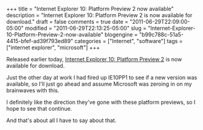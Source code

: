 +++
title = "Internet Explorer 10: Platform Preview 2 now available"
description = "Internet Explorer 10: Platform Preview 2 is now available for download."
draft = false
comments = true
date = "2011-06-29T22:09:00-05:00"
modified = "2011-06-29T22:13:25-05:00"
slug = "Internet-Explorer-10-Platform-Preview-2-now-available"
blogengine = "b99c788c-51a5-4415-bfef-ad39f793ed89"
categories = ["Internet", "software"]
tags = ["internet explorer", "microsoft"]
+++

<p>Released earlier today, <a rel="external" href="http://blogs.msdn.com/b/ie/archive/2011/06/29/site-ready-html5-second-ie10-platform-preview-available-for-developers.aspx">Internet Explorer 10: Platform Preview 2</a> is now available for download.</p>
<p>Just the other day at work I had fired up IE10PP1 to see if a new version was available, so I'll just go ahead and assume Microsoft was zeroing in on my brainwaves with this.</p>
<p>I definitely like the direction they've gone with these platform previews, so I hope to see that continue.</p>
<p>And that's about all I have to say about that.</p>
